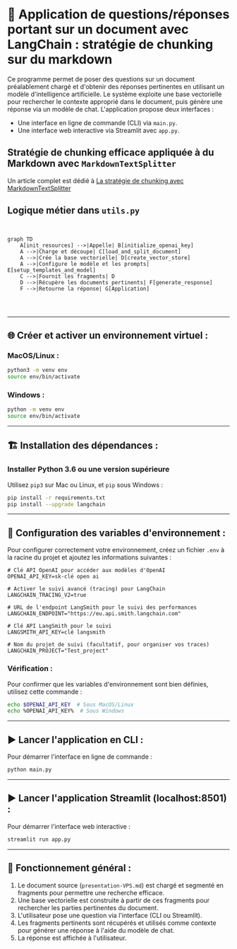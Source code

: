 
# 📘 Application de questions/réponses portant sur un document avec LangChain : stratégie de chunking sur du markdown

Ce programme permet de poser des questions sur un document préalablement chargé et d'obtenir des réponses pertinentes en utilisant un modèle d'intelligence artificielle. Le système exploite une base vectorielle pour rechercher le contexte approprié dans le document, puis génère une réponse via un modèle de chat. L'application propose deux interfaces :
- Une interface en ligne de commande (CLI) via `main.py`.
- Une interface web interactive via Streamlit avec `app.py`.


## Stratégie de chunking efficace appliquée à du Markdown avec **`MarkdownTextSplitter`**

Un article complet est dédié  à [La stratégie de chunking avec MarkdownTextSplitter ](./01-Doc/01-documentation.md) 




## Logique métier dans ```utils.py```


``` mermaid:


graph TD
    A[init_resources] -->|Appelle| B[initialize_openai_key]
    A -->|Charge et découpe| C[load_and_split_document]
    A -->|Crée la base vectorielle| D[create_vector_store]
    A -->|Configure le modèle et les prompts| E[setup_templates_and_model]
    C -->|Fournit les fragments| D
    D -->|Récupère les documents pertinents| F[generate_response]
    F -->|Retourne la réponse| G[Application]




```





---

## 🌐 Créer et activer un environnement virtuel :

### **MacOS/Linux** :
```bash
python3 -m venv env
source env/bin/activate
```

### **Windows** :
```bash
python -m venv env
source env/bin/activate
```

---

## 🏗️ Installation des dépendances :

### Installer Python 3.6 ou une version supérieure

Utilisez `pip3` sur Mac ou Linux, et `pip` sous Windows :
```bash
pip install -r requirements.txt
pip install --upgrade langchain
```

---

## 🔑 Configuration des variables d'environnement :

Pour configurer correctement votre environnement, créez un fichier `.env` à la racine du projet et ajoutez les informations suivantes :

```env
# Clé API OpenAI pour accéder aux modèles d'OpenAI
OPENAI_API_KEY=sk-clé open ai

# Activer le suivi avancé (tracing) pour LangChain
LANGCHAIN_TRACING_V2=true

# URL de l'endpoint LangSmith pour le suivi des performances
LANGCHAIN_ENDPOINT="https://eu.api.smith.langchain.com"

# Clé API LangSmith pour le suivi
LANGSMITH_API_KEY=clé langsmith

# Nom du projet de suivi (facultatif, pour organiser vos traces)
LANGCHAIN_PROJECT="Test_project"
```



### Vérification :
Pour confirmer que les variables d'environnement sont bien définies, utilisez cette commande :
```bash
echo $OPENAI_API_KEY  # Sous MacOS/Linux
echo %OPENAI_API_KEY%  # Sous Windows
```


---

## ▶️ Lancer l'application en CLI :

Pour démarrer l'interface en ligne de commande :
```bash
python main.py
```

---

## ▶️ Lancer l'application Streamlit (localhost:8501) :

Pour démarrer l'interface web interactive :
```bash
streamlit run app.py
```

---

## 📄 Fonctionnement général :
1. Le document source (`presentation-VPS.md`) est chargé et segmenté en fragments pour permettre une recherche efficace.
2. Une base vectorielle est construite à partir de ces fragments pour rechercher les parties pertinentes du document.
3. L'utilisateur pose une question via l'interface (CLI ou Streamlit).
4. Les fragments pertinents sont récupérés et utilisés comme contexte pour générer une réponse à l'aide du modèle de chat.
5. La réponse est affichée à l'utilisateur.
